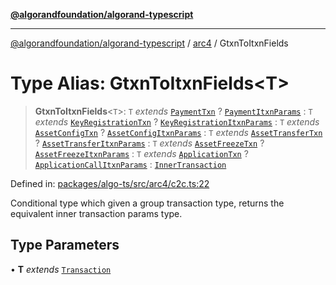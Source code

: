 [**@algorandfoundation/algorand-typescript**](../../README.md)

***

[@algorandfoundation/algorand-typescript](../../README.md) / [arc4](../README.md) / GtxnToItxnFields

# Type Alias: GtxnToItxnFields\<T\>

> **GtxnToItxnFields**\<`T`\>: `T` *extends* [`PaymentTxn`](../../index/namespaces/gtxn/interfaces/PaymentTxn.md) ? [`PaymentItxnParams`](../../index/namespaces/itxn/interfaces/PaymentItxnParams.md) : `T` *extends* [`KeyRegistrationTxn`](../../index/namespaces/gtxn/interfaces/KeyRegistrationTxn.md) ? [`KeyRegistrationItxnParams`](../../index/namespaces/itxn/interfaces/KeyRegistrationItxnParams.md) : `T` *extends* [`AssetConfigTxn`](../../index/namespaces/gtxn/interfaces/AssetConfigTxn.md) ? [`AssetConfigItxnParams`](../../index/namespaces/itxn/interfaces/AssetConfigItxnParams.md) : `T` *extends* [`AssetTransferTxn`](../../index/namespaces/gtxn/interfaces/AssetTransferTxn.md) ? [`AssetTransferItxnParams`](../../index/namespaces/itxn/interfaces/AssetTransferItxnParams.md) : `T` *extends* [`AssetFreezeTxn`](../../index/namespaces/gtxn/interfaces/AssetFreezeTxn.md) ? [`AssetFreezeItxnParams`](../../index/namespaces/itxn/interfaces/AssetFreezeItxnParams.md) : `T` *extends* [`ApplicationTxn`](../../index/namespaces/gtxn/interfaces/ApplicationTxn.md) ? [`ApplicationCallItxnParams`](../../index/namespaces/itxn/interfaces/ApplicationCallItxnParams.md) : [`InnerTransaction`](../../index/namespaces/itxn/type-aliases/InnerTransaction.md)

Defined in: [packages/algo-ts/src/arc4/c2c.ts:22](https://github.com/algorandfoundation/puya-ts/blob/main/packages/algo-ts/src/arc4/c2c.ts#L22)

Conditional type which given a group transaction type, returns the equivalent inner transaction
params type.

## Type Parameters

• **T** *extends* [`Transaction`](../../index/namespaces/gtxn/type-aliases/Transaction.md)
